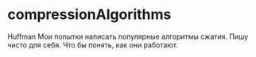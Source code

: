 # compressionAlgorithms
Huffman
Мои попытки написать популярные алгоритмы сжатия.
Пишу чисто для себя. Что бы понять, как они работают.
